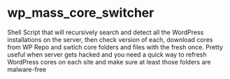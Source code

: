 # wp_mass_core_switcher
Shell Script that will recursively search and detect all the WordPress installations on the server, then check version of each, download cores from WP Repo and swtich core folders and files with the fresh once. Pretty useful when server gets hacked and you need a quick way to refresh WordPress cores on each site and make sure at least those folders are malware-free 

